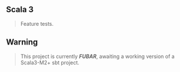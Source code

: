 Scala 3
-------
>Feature tests.

Warning
-------
>This project is currently ***FUBAR***, awaiting a working version of a Scala3-M2+ sbt project.